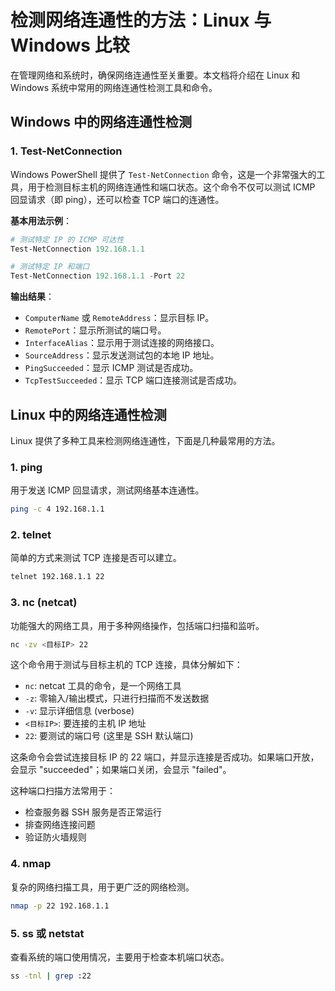 # 检测网络连通性的方法：Linux 与 Windows 比较

在管理网络和系统时，确保网络连通性至关重要。本文档将介绍在 Linux 和 Windows 系统中常用的网络连通性检测工具和命令。

## Windows 中的网络连通性检测

### 1. Test-NetConnection

Windows PowerShell 提供了 `Test-NetConnection` 命令，这是一个非常强大的工具，用于检测目标主机的网络连通性和端口状态。这个命令不仅可以测试 ICMP 回显请求（即 ping），还可以检查 TCP 端口的连通性。

**基本用法示例**：

``` powershell
# 测试特定 IP 的 ICMP 可达性
Test-NetConnection 192.168.1.1

# 测试特定 IP 和端口
Test-NetConnection 192.168.1.1 -Port 22
```

**输出结果**：

-   `ComputerName` 或 `RemoteAddress`：显示目标 IP。
-   `RemotePort`：显示所测试的端口号。
-   `InterfaceAlias`：显示用于测试连接的网络接口。
-   `SourceAddress`：显示发送测试包的本地 IP 地址。
-   `PingSucceeded`：显示 ICMP 测试是否成功。
-   `TcpTestSucceeded`：显示 TCP 端口连接测试是否成功。

## Linux 中的网络连通性检测

Linux 提供了多种工具来检测网络连通性，下面是几种最常用的方法。

### 1. ping

用于发送 ICMP 回显请求，测试网络基本连通性。

``` bash
ping -c 4 192.168.1.1
```

### 2. telnet

简单的方式来测试 TCP 连接是否可以建立。

``` bash
telnet 192.168.1.1 22
```

### 3. nc (netcat)

功能强大的网络工具，用于多种网络操作，包括端口扫描和监听。

``` bash
nc -zv <目标IP> 22
```

这个命令用于测试与目标主机的 TCP 连接，具体分解如下：

-   `nc`: netcat 工具的命令，是一个网络工具
-   `-z`: 零输入/输出模式，只进行扫描而不发送数据
-   `-v`: 显示详细信息 (verbose)
-   `<目标IP>`: 要连接的主机 IP 地址
-   `22`: 要测试的端口号 (这里是 SSH 默认端口)

这条命令会尝试连接目标 IP 的 22 端口，并显示连接是否成功。如果端口开放，会显示 "succeeded"；如果端口关闭，会显示 "failed"。

这种端口扫描方法常用于：

-   检查服务器 SSH 服务是否正常运行
-   排查网络连接问题
-   验证防火墙规则

### 4. nmap

复杂的网络扫描工具，用于更广泛的网络检测。

``` bash
nmap -p 22 192.168.1.1
```

### 5. ss 或 netstat

查看系统的端口使用情况，主要用于检查本机端口状态。

``` bash
ss -tnl | grep :22
```
